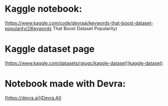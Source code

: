 # Kaggle notebook:
[https://www.kaggle.com/code/devraai/keywords-that-boost-dataset-popularity/](Keywords That Boost Dataset Popularity)

# Kaggle dataset page
[https://www.kaggle.com/datasets/rajugc/kaggle-dataset](kaggle-dataset)

# Notebook made with Devra:
[https://devra.ai](Devra.AI)